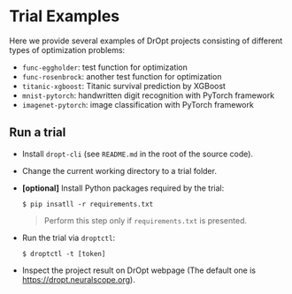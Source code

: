 # Trial Examples
Here we provide several examples of DrOpt projects consisting
of different types of optimization problems:
- `func-eggholder`: test function for optimization
- `func-rosenbrock`: another test function for optimization
- `titanic-xgboost`: Titanic survival prediction by XGBoost
- `mnist-pytorch`: handwritten digit recognition with PyTorch framework
- `imagenet-pytorch`: image classification with PyTorch framework


## Run a trial
- Install `dropt-cli` (see `README.md` in the root of the source code).
- Change the current working directory to a trial folder.
- __[optional]__ Install Python packages required by the trial:
  ```console
  $ pip insatll -r requirements.txt
  ```

  > Perform this step only if `requirements.txt` is presented.

- Run the trial via `droptctl`:
  ```console
  $ droptctl -t [token]
  ```

- Inspect the project result on DrOpt webpage
  (The default one is <https://dropt.neuralscope.org>).
